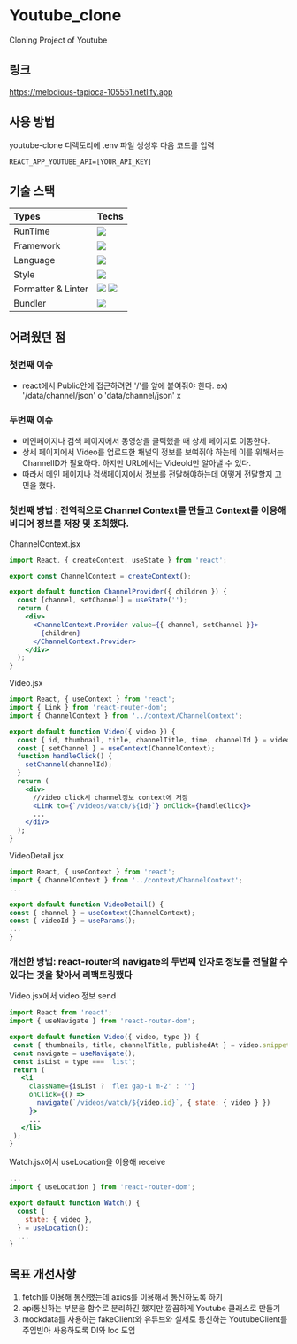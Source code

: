 # Youtube_clone
Cloning Project of Youtube

## 링크
https://melodious-tapioca-105551.netlify.app

## 사용 방법
youtube-clone 디렉토리에 .env 파일 생성후 다음 코드를 입력
```
REACT_APP_YOUTUBE_API=[YOUR_API_KEY]
```

## 기술 스택

|Types|Techs|
|:-|:-|
|RunTime|<img src="https://img.shields.io/badge/Node.js-339933?style=flat&logo=Node.js&logoColor=white"/>|
|Framework|<img src="https://img.shields.io/badge/React-61DAFB?style=flat&logo=React&logoColor=white"/>|
|Language|<img src="https://img.shields.io/badge/JavaScript-F7DF1E?style=flat&logo=JavaScript&logoColor=white"/> |
|Style|<img src="https://img.shields.io/badge/Tailwind CSS-06B6D4?style=flat-square&logo=Tailwind CSS&logoColor=white"/>|
|Formatter & Linter|<img src="https://img.shields.io/badge/ESLint-4B32C3?style=flat&logo=ESLint&logoColor=white"/> <img src="https://img.shields.io/badge/Prettier-F7B93E?style=flat&logo=Prettier&logoColor=white"/>|
|Bundler|<img src="https://img.shields.io/badge/Webpack-8DD6F9?style=flat&logo=Webpack&logoColor=white"/>|

## 어려웠던 점
### 첫번째 이슈
- react에서 Public안에 접근하려면 '/'를 앞에 붙여줘야 한다.
ex) '/data/channel/json' o 'data/channel/json' x
### 두번째 이슈
- 메인페이지나 검색 페이지에서 동영상을 클릭했을 때 상세 페이지로 이동한다.
- 상세 페이지에서 Video를 업로드한 채널의 정보를 보여줘야 하는데 이를 위해서는 ChannelID가 필요하다. 하지만 URL에서는 VideoId만 알아낼 수 있다.
- 따라서 메인 페이지나 검색페이지에서 정보를 전달해야하는데 어떻게 전달할지 고민을 했다.

### 첫번째 방법 : 전역적으로 Channel Context를 만들고 Context를 이용해 비디어 정보를 저장 및 조회했다.

ChannelContext.jsx
  ```jsx
  import React, { createContext, useState } from 'react';

  export const ChannelContext = createContext();

  export default function ChannelProvider({ children }) {
    const [channel, setChannel] = useState('');
    return (
      <div>
        <ChannelContext.Provider value={{ channel, setChannel }}>
          {children}
        </ChannelContext.Provider>
      </div>
    );
  }
  ```
  Video.jsx
  ```jsx
  import React, { useContext } from 'react';
  import { Link } from 'react-router-dom';
  import { ChannelContext } from '../context/ChannelContext';

  export default function Video({ video }) {
    const { id, thumbnail, title, channelTitle, time, channelId } = video;
    const { setChannel } = useContext(ChannelContext);
    function handleClick() {
      setChannel(channelId);
    }
    return (
      <div>
        //video click시 channel정보 context에 저장
        <Link to={`/videos/watch/${id}`} onClick={handleClick}>
        ...
      </div>
    );
  }
  ```
  VideoDetail.jsx
  ```jsx
  import React, { useContext } from 'react';
  import { ChannelContext } from '../context/ChannelContext';
  ...

export default function VideoDetail() {
  const { channel } = useContext(ChannelContext);
  const { videoId } = useParams();
  ...
  }
  ```
  ### 개선한 방법: react-router의 navigate의 두번째 인자로 정보를 전달할 수 있다는 것을 찾아서 리팩토링했다
  
  Video.jsx에서 video 정보 send
   ```jsx
  import React from 'react';
  import { useNavigate } from 'react-router-dom';

  export default function Video({ video, type }) {
    const { thumbnails, title, channelTitle, publishedAt } = video.snippet;
    const navigate = useNavigate();
    const isList = type === 'list';
    return (
      <li
        className={isList ? 'flex gap-1 m-2' : ''}
        onClick={() =>
          navigate(`/videos/watch/${video.id}`, { state: { video } })
        }>
        ...
      </li>
    );
  }
  ```
  Watch.jsx에서 useLocation을 이용해 receive
  ```jsx
  ...
  import { useLocation } from 'react-router-dom';

  export default function Watch() {
    const {
      state: { video },
    } = useLocation();
    ...
  }
  ```

  ## 목표 개선사항
  1. fetch를 이용해 통신했는데 axios를 이용해서 통신하도록 하기
  2. api통신하는 부분을 함수로 분리하긴 했지만 깔끔하게 Youtube 클래스로 만들기
  3. mockdata를 사용하는 fakeClient와 유튜브와 실제로 통신하는 YoutubeClient를 주입빋아 사용하도록 DI와 Ioc 도입

